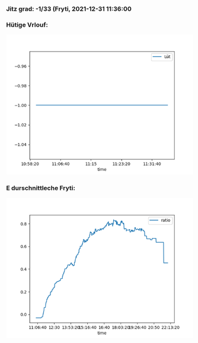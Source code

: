 ### Jitz grad: -1/33 (Fryti, 2021-12-31 11:36:00

### Hütige Vrlouf:
![Graph](Today.png)

### E durschnittleche Fryti:
![Graph](Fryti.png)